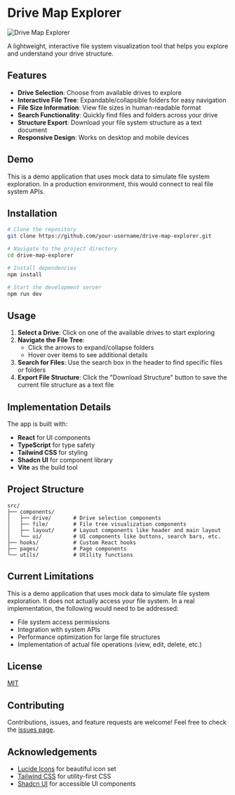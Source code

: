
# Drive Map Explorer

![Drive Map Explorer](https://github.com/username/drive-map-explorer/raw/main/public/og-image.png)

A lightweight, interactive file system visualization tool that helps you explore and understand your drive structure.

## Features

- **Drive Selection**: Choose from available drives to explore
- **Interactive File Tree**: Expandable/collapsible folders for easy navigation
- **File Size Information**: View file sizes in human-readable format
- **Search Functionality**: Quickly find files and folders across your drive
- **Structure Export**: Download your file system structure as a text document
- **Responsive Design**: Works on desktop and mobile devices

## Demo

This is a demo application that uses mock data to simulate file system exploration. In a production environment, this would connect to real file system APIs.

## Installation

```bash
# Clone the repository
git clone https://github.com/your-username/drive-map-explorer.git

# Navigate to the project directory
cd drive-map-explorer

# Install dependencies
npm install

# Start the development server
npm run dev
```

## Usage

1. **Select a Drive**: Click on one of the available drives to start exploring
2. **Navigate the File Tree**: 
   - Click the arrows to expand/collapse folders
   - Hover over items to see additional details
3. **Search for Files**: Use the search box in the header to find specific files or folders
4. **Export File Structure**: Click the "Download Structure" button to save the current file structure as a text file

## Implementation Details

The app is built with:

- **React** for UI components
- **TypeScript** for type safety
- **Tailwind CSS** for styling
- **Shadcn UI** for component library
- **Vite** as the build tool

## Project Structure

```
src/
├── components/
│   ├── drive/       # Drive selection components
│   ├── file/        # File tree visualization components
│   ├── layout/      # Layout components like header and main layout
│   └── ui/          # UI components like buttons, search bars, etc.
├── hooks/           # Custom React hooks
├── pages/           # Page components
└── utils/           # Utility functions
```

## Current Limitations

This is a demo application that uses mock data to simulate file system exploration. It does not actually access your file system. In a real implementation, the following would need to be addressed:

- File system access permissions
- Integration with system APIs
- Performance optimization for large file structures
- Implementation of actual file operations (view, edit, delete, etc.)

## License

[MIT](LICENSE)

## Contributing

Contributions, issues, and feature requests are welcome! Feel free to check the [issues page](https://github.com/your-username/drive-map-explorer/issues).

## Acknowledgements

- [Lucide Icons](https://lucide.dev/) for beautiful icon set
- [Tailwind CSS](https://tailwindcss.com/) for utility-first CSS
- [Shadcn UI](https://ui.shadcn.com/) for accessible UI components
